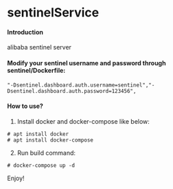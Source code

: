 # sentinelService

#### Introduction
alibaba sentinel server

#### Modify your sentinel username and password through sentinel/Dockerfile:

```
"-Dsentinel.dashboard.auth.username=sentinel","-Dsentinel.dashboard.auth.password=123456",
```

#### How to use?

1. Install docker and docker-compose like below:
```
# apt install docker
# apt install docker-compose
```
2. Run build command:
```
# docker-compose up -d
```

Enjoy!